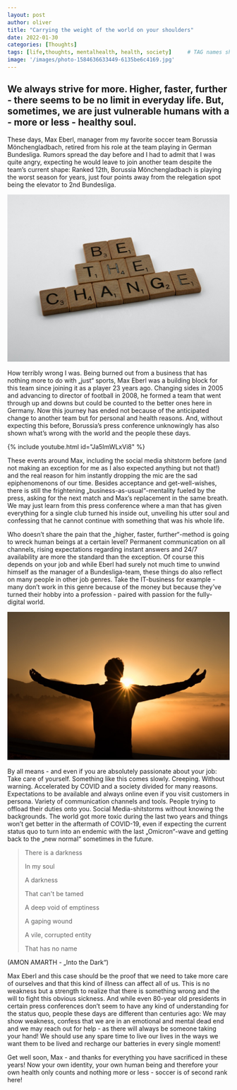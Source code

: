 ```yaml
---
layout: post
author: oliver
title: "Carrying the weight of the world on your shoulders"
date: 2022-01-30
categories: [Thoughts]
tags: [life,thoughts, mentalhealth, health, society]     # TAG names should always be lowercase
image: '/images/photo-1584636633449-6135be6c4169.jpg'
---
```


## We always strive for more. Higher, faster, further - there seems to be no limit in everyday life. But, sometimes, we are just vulnerable humans with a - more or less - healthy soul.

These days, Max Eberl, manager from my favorite soccer team Borussia Mönchengladbach, retired from his role at the team playing in German Bundesliga. Rumors spread the day before and I had to admit that I was quite angry, expecting he would leave to join another team despite the team’s current shape: Ranked 12th, Borussia Mönchengladbach is playing the worst season for years, just four points away from the relegation spot being the elevator to 2nd Bundesliga.

![Image Credits: Brett Jordan / Unsplash](../images/photo-1607074245269-848539fe3335.jpg)

How terribly wrong I was. Being burned out from a business that has nothing more to do with „just“ sports, Max Eberl was a building block for this team since joining it as a player 23 years ago. Changing sides in 2005 and advancing to director of football in 2008, he formed a team that went through up and downs but could be counted to the better ones here in Germany. Now this journey has ended not because of the anticipated change to another team but for personal and health reasons. And, without expecting this before, Borussia’s press conference unknowingly has also shown what’s wrong with the world and the people these days.

{% include youtube.html id="Ja5ImWLxVi8" %}

These events around Max, including the social media shitstorm before (and not making an exception for me as I also expected anything but not that!) and the real reason for him instantly dropping the mic are the sad epiphenomenons of our time. Besides acceptance and get-well-wishes, there is still the frightening „business-as-usual“-mentality fueled by the press, asking for the next match and Max’s replacement in the same breath. We may just learn from this press conference where a man that has given everything for a single club turned his inside out, unveiling his utter soul and confessing that he cannot continue with something that was his whole life.

Who doesn’t share the pain that the „higher, faster, further“-method is going to wreck human beings at a certain level? Permanent communication on all channels, rising expectations regarding instant answers and 24/7 availability are more the standard than the exception. Of course this depends on your job and while Eberl had surely not much time to unwind himself as the manager of a Bundesliga-team, these things do also reflect on many people in other job genres. Take the IT-business for example - many don’t work in this genre because of the money but because they’ve turned their hobby into a profession - paired with passion for the fully-digital world.

![Image Credits: Zac Durant / Unsplash](../images/photo-1499209974431-9dddcece7f88.jpg)

By all means - and even if you are absolutely passionate about your job: Take care of yourself. Something like this comes slowly. Creeping. Without warning. Accelerated by COVID and a society divided for many reasons. Expectations to be available and always online even if you visit customers in persona. Variety of communication channels and tools. People trying to offload their duties onto you. Social Media-shitstorms without knowing the backgrounds. The world got more toxic during the last two years and things won’t get better in the aftermath of COVID-19, even if expecting the current status quo to turn into an endemic with the last „Omicron“-wave and getting back to the „new normal“ sometimes in the future.

> There is a darkness
>
> In my soul
>
> A darkness
>
> That can't be tamed
>
> A deep void of emptiness
>
> A gaping wound
>
> A vile, corrupted entity
>
> That has no name

(AMON AMARTH - „Into the Dark“)

Max Eberl and this case should be the proof that we need to take more care of ourselves and that this kind of illness can affect all of us. This is no weakness but a strength to realize that there is something wrong and the will to fight this obvious sickness. And while even 80-year old presidents in certain press conferences don’t seem to have any kind of understanding for the status quo, people these days are different than centuries ago: We may show weakness, confess that we are in an emotional and mental dead end and we may reach out for help - as there will always be someone taking your hand! We should use any spare time to live our lives in the ways we want them to be lived and recharge our batteries in every single moment!

Get well soon, Max - and thanks for everything you have sacrificed in these years! Now your own identity, your own human being and therefore your own health only counts and nothing more or less - soccer is of second rank here!

